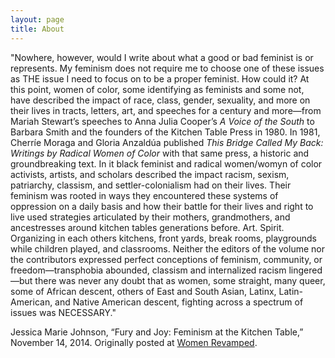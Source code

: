 ```yaml
---
layout: page  
title: About   
---
```


"Nowhere, however, would I write about what a good or bad feminist is or represents. My feminism does not require me to choose one of these issues as THE issue I need to focus on to be a proper feminist. How could it? At this point, women of color, some identifying as feminists and some not, have described the impact of race, class, gender, sexuality, and more on their lives in tracts, letters, art, and speeches for a century and more—from Mariah Stewart’s speeches to Anna Julia Cooper’s *A Voice of the South* to Barbara Smith and the founders of the Kitchen Table Press in 1980. In 1981, Cherríe Moraga and Gloria Anzaldúa published *This Bridge Called My Back: Writings by Radical Women of Color* with that same press, a historic and groundbreaking text. In it black feminist and radical women/womyn of color activists, artists, and scholars described the impact racism, sexism, patriarchy, classism, and settler-colonialism had on their lives. Their feminism was rooted in ways they encountered these systems of oppression on a daily basis and how their battle for their lives and right to live used strategies articulated by their mothers, grandmothers, and ancestresses around kitchen tables generations before. Art. Spirit. Organizing in each others kitchens, front yards, break rooms, playgrounds while children played, and classrooms. Neither the editors of the volume nor the contributors expressed perfect conceptions of feminism, community, or freedom—transphobia abounded, classism and internalized racism lingered—but there was never any doubt that as women, some straight, many queer, some of African descent, others of East and South Asian, Latinx, Latin-American, and Native American descent, fighting across a spectrum of issues was NECESSARY."

Jessica Marie Johnson, “Fury and Joy: Feminism at the Kitchen Table,” November 14, 2014. Originally posted at [Women Revamped](http://womenrevamped.org/2014/11/14/fury-and-joy-feminism-at-the-kitchen-table/). 